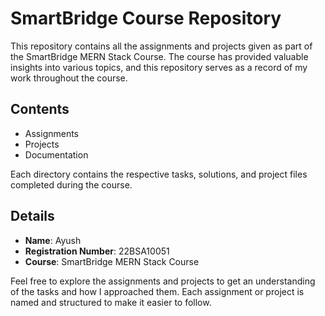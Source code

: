 # SmartBridge Course Repository

This repository contains all the assignments and projects given as part of the SmartBridge MERN Stack Course. The course has provided valuable insights into various topics, and this repository serves as a record of my work throughout the course.

## Contents

- Assignments
- Projects
- Documentation

Each directory contains the respective tasks, solutions, and project files completed during the course.

## Details

- **Name**: Ayush
- **Registration Number**: 22BSA10051
- **Course**: SmartBridge MERN Stack Course

Feel free to explore the assignments and projects to get an understanding of the tasks and how I approached them. Each assignment or project is named and structured to make it easier to follow.


